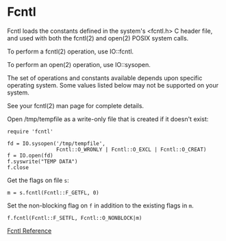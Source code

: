 # Fcntl

Fcntl loads the constants defined in the system's <fcntl.h> C header file, and
used with both the fcntl(2) and open(2) POSIX system calls.

To perform a fcntl(2) operation, use IO::fcntl.

To perform an open(2) operation, use IO::sysopen.

The set of operations and constants available depends upon specific operating
system.  Some values listed below may not be supported on your system.

See your fcntl(2) man page for complete details.

Open /tmp/tempfile as a write-only file that is created if it doesn't exist:

    require 'fcntl'

    fd = IO.sysopen('/tmp/tempfile',
                    Fcntl::O_WRONLY | Fcntl::O_EXCL | Fcntl::O_CREAT)
    f = IO.open(fd)
    f.syswrite("TEMP DATA")
    f.close

Get the flags on file `s`:

    m = s.fcntl(Fcntl::F_GETFL, 0)

Set the non-blocking flag on `f` in addition to the existing flags in `m`.

    f.fcntl(Fcntl::F_SETFL, Fcntl::O_NONBLOCK|m)

[Fcntl Reference](https://ruby-doc.org/stdlib-2.6/libdoc/fcntl/rdoc/Fcntl.html)